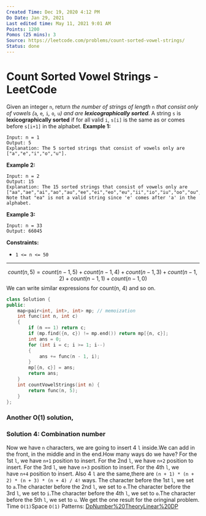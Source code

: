 ```yaml
---
Created Time: Dec 19, 2020 4:12 PM
Do Date: Jan 29, 2021
Last edited time: May 11, 2021 9:01 AM
Points: 1200
Pomos (25 mins): 3
Source: https://leetcode.com/problems/count-sorted-vowel-strings/
Status: done
---
```


# Count Sorted Vowel Strings - LeetCode

Given an integer `n`, return *the number of strings of length* `n` *that consist only of vowels (*`a`*,* `e`*,* `i`*,* `o`*,* `u`*) and are **lexicographically sorted**.*
A string `s` is **lexicographically sorted** if for all valid `i`, `s[i]` is the same as or comes before `s[i+1]` in the alphabet.
**Example 1:**
```
Input: n = 1
Output: 5
Explanation: The 5 sorted strings that consist of vowels only are ["a","e","i","o","u"].
```
**Example 2:**
```
Input: n = 2
Output: 15
Explanation: The 15 sorted strings that consist of vowels only are
["aa","ae","ai","ao","au","ee","ei","eo","eu","ii","io","iu","oo","ou","uu"].
Note that "ea" is not a valid string since 'e' comes after 'a' in the alphabet.
```
**Example 3:**
```
Input: n = 33
Output: 66045
```
**Constraints:**
- `1 <= n <= 50`
---
$$count(n, 5) = count(n - 1, 5) + count(n - 1, 4) + count(n - 1, 3) + count(n - 1, 2) + count(n - 1, 1) + count(n - 1, 0)$$
We can write similar expressions for count(n, 4) and so on. 
```cpp
class Solution {
public:
    map<pair<int, int>, int> mp; // memoization
    int func(int n, int c)
    {
        if (n == 1) return c; 
        if (mp.find({n, c}) != mp.end()) return mp[{n, c}]; 
        int ans = 0; 
        for (int i = c; i >= 1; i--)
        {
            ans += func(n - 1, i); 
        }
        mp[{n, c}] = ans; 
        return ans; 
    }
    int countVowelStrings(int n) {
        return func(n, 5); 
    }
};
```
### Another O(1) solution,
### **Solution 4: Combination number**
Now we have `n` characters, we are going to insert 4 `l` inside.We can add in the front, in the middle and in the end.How many ways do we have?
For the 1st `l`, we have `n+1` position to insert.
For the 2nd `l`, we have `n+2` position to insert.
For the 3rd `l`, we have `n+3` position to insert.
For the 4th `l`, we have `n+4` position to insert.
Also 4 `l` are the same,there are `(n + 1) * (n + 2) * (n + 3) * (n + 4) / 4!` ways.
The character before the 1st `l`, we set to `a`.The character before the 2nd `l`, we set to `e`.The character before the 3rd `l`, we set to `i`.The character before the 4th `l`, we set to `o`.The character before the 5th `l`, we set to `u`.
We get the one result for the oringinal problem.
Time `O(1)`Space `O(1)`
Patterns: [Dp](Dp.md)[Number%20Theory](Number%20Theory.md)[Linear%20DP](Linear%20DP.md)